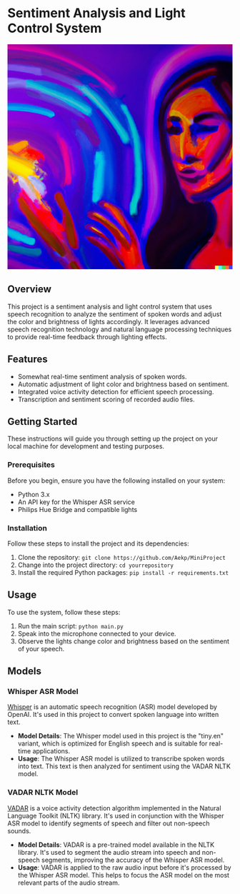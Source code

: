 # Sentiment Analysis and Light Control System

![Example Image](images/lightcontrol.png)

## Overview

This project is a sentiment analysis and light control system that uses speech recognition to analyze the sentiment of spoken words and adjust the color and brightness of lights accordingly. It leverages advanced speech recognition technology and natural language processing techniques to provide real-time feedback through lighting effects.

## Features

- Somewhat real-time sentiment analysis of spoken words.
- Automatic adjustment of light color and brightness based on sentiment.
- Integrated voice activity detection for efficient speech processing.
- Transcription and sentiment scoring of recorded audio files.

## Getting Started

These instructions will guide you through setting up the project on your local machine for development and testing purposes.

### Prerequisites

Before you begin, ensure you have the following installed on your system:

- Python  3.x
- An API key for the Whisper ASR service
- Philips Hue Bridge and compatible lights

### Installation

Follow these steps to install the project and its dependencies:

1. Clone the repository: `git clone https://github.com/Aekp/MiniProject`
2. Change into the project directory: `cd yourrepository`
3. Install the required Python packages: `pip install -r requirements.txt`

## Usage

To use the system, follow these steps:

1. Run the main script: `python main.py`
2. Speak into the microphone connected to your device.
3. Observe the lights change color and brightness based on the sentiment of your speech.

## Models

### Whisper ASR Model

[Whisper](https://openai.com/research/whisper/) is an automatic speech recognition (ASR) model developed by OpenAI. It's used in this project to convert spoken language into written text.

- **Model Details**: The Whisper model used in this project is the "tiny.en" variant, which is optimized for English speech and is suitable for real-time applications.
- **Usage**: The Whisper ASR model is utilized to transcribe spoken words into text. This text is then analyzed for sentiment using the VADAR NLTK model.

### VADAR NLTK Model

[VADAR](https://www.nltk.org/) is a voice activity detection algorithm implemented in the Natural Language Toolkit (NLTK) library. It's used in conjunction with the Whisper ASR model to identify segments of speech and filter out non-speech sounds.

- **Model Details**: VADAR is a pre-trained model available in the NLTK library. It's used to segment the audio stream into speech and non-speech segments, improving the accuracy of the Whisper ASR model.
- **Usage**: VADAR is applied to the raw audio input before it's processed by the Whisper ASR model. This helps to focus the ASR model on the most relevant parts of the audio stream.



